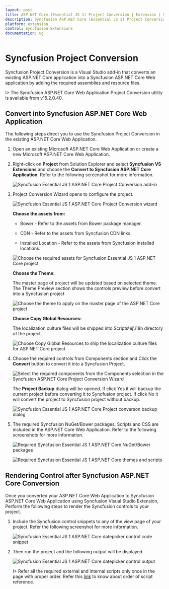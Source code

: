 ```yaml
---
layout: post
title: ASP.NET Core (Essential JS 1) Project Conversion | Extension | Syncfusion
description: Syncfusion ASP.NET Core (Essential JS 1) Project Conversion is a Visual Studio add-in that converts an existing ASP.NET Core application into a Syncfusion ASP.NET Core (Essential JS 1) Web application by adding the required Essential JS 1 components
platform: extension
control: Syncfusion Extensions
documentation: ug
---
```


# Syncfusion Project Conversion  

Syncfusion Project Conversion is a Visual Studio add-in that converts an existing ASP.NET Core application into a Syncfusion ASP.NET Core Web application by adding the required assemblies and resource files.

I> The Syncfusion ASP.NET Core Web Application Project Conversion utility is available from v15.2.0.40. 

## Convert into Syncfusion ASP.NET Core Web Application 

The following steps direct you to use the Syncfusion Project Conversion in the existing ASP.NET Core Web Application.

1. Open an existing Microsoft ASP.NET Core Web Application or create a new Microsoft ASP.NET Core Web Application. 

2. Right-click on **Project** from Solution Explorer and select **Syncfusion VS Extensions** and choose the **Convert to Syncfusion ASP.NET Core Application**. Refer to the following screenshot for more information.

   ![Syncfusion Essential JS 1 ASP.NET Core Project Conversion add-in](Project-Conversion_images/Project-Conversion-img1.jpeg)

3. Project Conversion Wizard opens to configure the project.

   ![Syncfusion Essential JS 1 ASP.NET Core Project Conversion wizard](Project-Conversion_images/Project-Conversion-img2.jpg)

   **Choose the assets from:**

   * Bower - Refer to the assets from Bower package manager. 

   * CDN - Refer to the assets from Syncfusion CDN links.

   * Installed Location - Refer to the assets from Syncfusion installed locations.     
   
   ![Choose the required assets for Syncfusion Essential JS 1 ASP.NET Core project](Project-Conversion_images/Project-Conversion-img3.jpeg)
   
   **Choose the Theme:**
   
   The master page of project will be updated based on selected theme. The Theme Preview section shows the controls preview before convert into a Syncfusion project
   
   ![Choose the theme to apply on the master page of the ASP.NET Core project](Project-Conversion_images/Project-Conversion-img4.jpeg)

   **Choose Copy Global Resources:** 
    
   The localization culture files will be shipped into Scripts\ej\i18n directory of the project.

   ![Choose Copy Global Resources to ship the localization culture files for ASP.NET Core project](Project-Conversion_images/Project-Conversion-img14.jpeg)  
4. Choose the required controls from Components section and Click the **Convert** button to convert it into a Syncfusion Project.

   ![Select the required components from the Components selection in the Syncfusion ASP.NET Core Project Conversion Wizard](Project-Conversion_images/ProjectConversion-img5.jpg)
   
   The **Project Backup** dialog will be opened. If click Yes it will backup the current project before converting it to Syncfusion project. If click No it will convert the project to Syncfusion project without backup. 
   
   ![Syncfusion Essential JS 1 ASP.NET Core Project converson backup dialog](Project-Conversion_images/Project-Conversion-img6.jpg)

5. The required Syncfusion NuGet/Bower packages, Scripts and CSS are included in the ASP.NET Core Web Application. Refer to the following screenshots for more information.

   ![Required Syncfusion Essential JS 1 ASP.NET Core NuGet/Bower packages](Project-Conversion_images/Project-Conversion-img7.jpeg)

   ![Required Syncfusion Essential JS 1 ASP.NET Core themes and scripts](Project-Conversion_images/Project-Conversion-img8.jpeg)

   
## Rendering Control after Syncfusion ASP.NET Core Conversion

Once you converted your ASP.NET Core Web Application to Syncfusion ASP.NET Core Web Application using Syncfusion Visual Studio Extension, Perform the following steps to render the Syncfusion controls to your project.

1. Include the Syncfusion control snippets to any of the view page of your project. Refer the following screenshot for more information.

   ![Syncfusion Essential JS 1 ASP.NET Core datepicker control code snippet](Project-Conversion_images\Project-Conversion-img11.jpeg)

2. Then run the project and the following output will be displayed.

   ![Syncfusion Essential JS 1 ASP.NET Core datepicker control output](Project-Conversion_images\Project-Conversion-img12.jpeg)
   
   
   I> Refer all the required external and internal scripts only once in the page with proper order. Refer this [link](https://help.syncfusion.com/js/control-initialization#adding-the-required-javascript-files) to know about order of script reference.